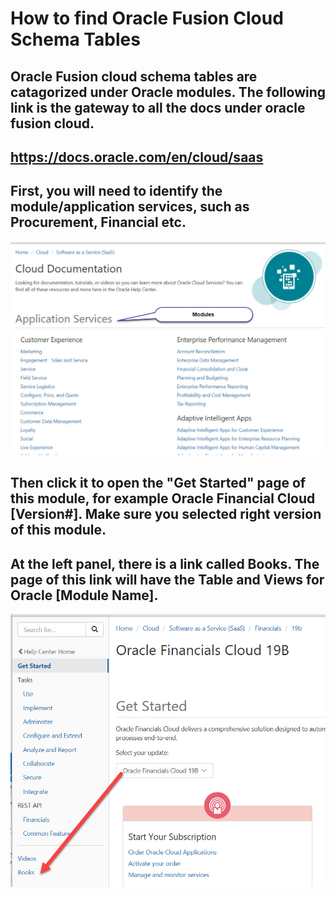 # How to find Oracle Fusion Cloud Schema Tables
## Oracle Fusion cloud schema tables are catagorized under Oracle modules. The following link is the gateway to all the docs under oracle fusion cloud.
## https://docs.oracle.com/en/cloud/saas
## First, you will need to identify the module/application services, such as Procurement, Financial etc.
![Alt text](./images/FusionModules.jpg?raw=true "Oracle Modules")
## Then click it to open the "Get Started" page of this module, for example Oracle Financial Cloud [Version#]. Make sure you selected right version of this module.
## At the left panel, there is a link called Books. The page of this link will have the Table and Views for Oracle [Module Name].
![Alt text](./images/ModuleBooks.jpg?raw=true "Oracle Documents")

